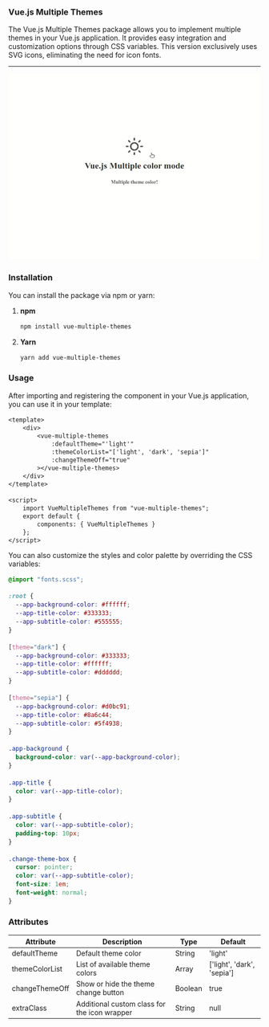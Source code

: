 ### Vue.js Multiple Themes

The Vue.js Multiple Themes package allows you to implement multiple themes in your Vue.js application. It provides easy integration and customization options through CSS variables. This version exclusively uses SVG icons, eliminating the need for icon fonts.

---

![vue-multiple-themes](vue-multiple-themes.gif)

### Installation

You can install the package via npm or yarn:

1. **npm**
   ```bash
   npm install vue-multiple-themes
   ```

2. **Yarn**
   ```bash
   yarn add vue-multiple-themes
   ```

### Usage

After importing and registering the component in your Vue.js application, you can use it in your template:

```vue
<template>
    <div>
        <vue-multiple-themes
            :defaultTheme="'light'"
            :themeColorList="['light', 'dark', 'sepia']"
            :changeThemeOff="true"
        ></vue-multiple-themes>
    </div>
</template>

<script>
    import VueMultipleThemes from "vue-multiple-themes";
    export default {
        components: { VueMultipleThemes }
    };
</script>
```

You can also customize the styles and color palette by overriding the CSS variables:

```scss
@import "fonts.scss";

:root {
  --app-background-color: #ffffff;
  --app-title-color: #333333;
  --app-subtitle-color: #555555;
}

[theme="dark"] {
  --app-background-color: #333333;
  --app-title-color: #ffffff;
  --app-subtitle-color: #dddddd;
}

[theme="sepia"] {
  --app-background-color: #d0bc91;
  --app-title-color: #8a6c44;
  --app-subtitle-color: #5f4938;
}

.app-background {
  background-color: var(--app-background-color);
}

.app-title {
  color: var(--app-title-color);
}

.app-subtitle {
  color: var(--app-subtitle-color);
  padding-top: 10px;
}

.change-theme-box {
  cursor: pointer;
  color: var(--app-subtitle-color);
  font-size: 1em;
  font-weight: normal;
}
```

### Attributes

| Attribute      | Description                                    | Type    | Default      |
| -------------- | ---------------------------------------------- | ------- | ------------ |
| defaultTheme   | Default theme color                            | String  | 'light'      |
| themeColorList | List of available theme colors                 | Array   | ['light', 'dark', 'sepia'] |
| changeThemeOff | Show or hide the theme change button           | Boolean | true         |
| extraClass     | Additional custom class for the icon wrapper   | String  | null         |
